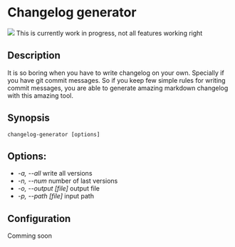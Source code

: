# Changelog generator

![](https://cdn2.iconfinder.com/data/icons/freecns-cumulus/32/519791-101_Warning-128.png)
This is currently work in progress, not all features working right

## Description

It is so boring when you have to write changelog on your own. Specially if you have git commit messages. So if you keep few simple rules for writing commit messages, you are able to generate amazing markdown changelog with this amazing tool.

## Synopsis
```
changelog-generator [options]
```

## Options:  
- *-a, --all*                   write all versions
- *-n, --num <n>*               number of last versions
- *-o, --output [file]*         output file
- *-p, --path [file]*           input path

## Configuration
Comming soon
